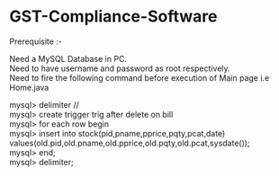 # GST-Compliance-Software

Prerequisite :-

Need a MySQL Database in PC.<br>
Need to have username and password as root respectively.<br>
Need to fire the following command before execution of Main page i.e Home.java

mysql> delimiter //<br>
mysql> create trigger trig after delete on bill<br>
mysql> for each row begin<br>
mysql> insert into stock(pid,pname,pprice,pqty,pcat,date) values(old.pid,old.pname,old.pprice,old.pqty,old.pcat,sysdate());<br>
mysql> end;<br>
mysql> delimiter;<br>
